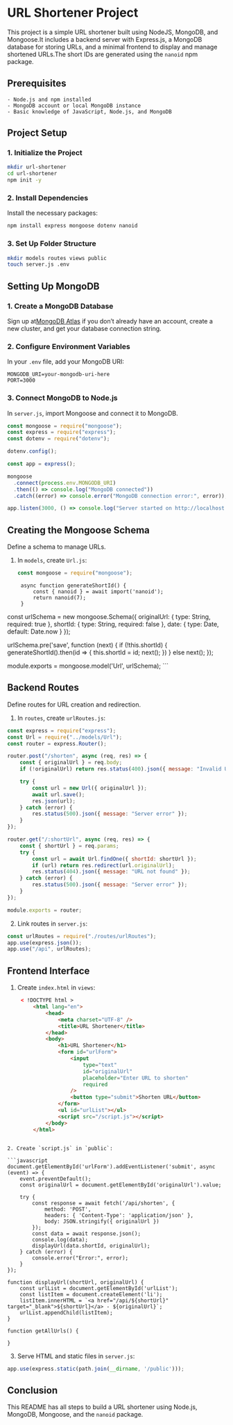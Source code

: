 # URL Shortener Project

This project is a simple URL shortener built using NodeJS, MongoDB, and Mongoose.It includes a backend server with Express.js, a MongoDB database for storing URLs, and a minimal frontend to display and manage shortened URLs.The short IDs are generated using the `nanoid` npm package.

## Prerequisites

    - Node.js and npm installed
    - MongoDB account or local MongoDB instance
    - Basic knowledge of JavaScript, Node.js, and MongoDB

## Project Setup

### 1. Initialize the Project

```bash
mkdir url-shortener
cd url-shortener
npm init -y
```

### 2. Install Dependencies

Install the necessary packages:

```bash
npm install express mongoose dotenv nanoid
```

### 3. Set Up Folder Structure

```bash
mkdir models routes views public
touch server.js .env
```

## Setting Up MongoDB

### 1. Create a MongoDB Database

Sign up at[MongoDB Atlas](https://www.mongodb.com/) if you don’t already have an account, create a new cluster, and get your database connection string.

### 2. Configure Environment Variables

In your `.env` file, add your MongoDB URI:

```plaintext
MONGODB_URI=your-mongodb-uri-here
PORT=3000
```

### 3. Connect MongoDB to Node.js

In `server.js`, import Mongoose and connect it to MongoDB.

```javascript
const mongoose = require("mongoose");
const express = require("express");
const dotenv = require("dotenv");

dotenv.config();

const app = express();

mongoose
  .connect(process.env.MONGODB_URI)
  .then(() => console.log("MongoDB connected"))
  .catch((error) => console.error("MongoDB connection error:", error));

app.listen(3000, () => console.log("Server started on http://localhost:3000"));
```

## Creating the Mongoose Schema

Define a schema to manage URLs.

1. In `models`, create `Url.js`:

   ```javascript
   const mongoose = require("mongoose");
   ```

        async function generateShortId() {
            const { nanoid } = await import('nanoid');
            return nanoid(7);
        }

const urlSchema = new mongoose.Schema({
    originalUrl: { type: String, required: true },
    shortId: { type: String, required: false },
    date: { type: Date, default: Date.now }
});

urlSchema.pre('save', function (next) {
    if (!this.shortId) {
        generateShortId().then(id => {
            this.shortId = id;
            next();
        })
    }
    else next();
});

module.exports = mongoose.model('Url', urlSchema); ```

## Backend Routes

Define routes for URL creation and redirection.

1. In `routes`, create `urlRoutes.js`:

```javascript
const express = require("express");
const Url = require("../models/Url");
const router = express.Router();

router.post("/shorten", async (req, res) => {
    const { originalUrl } = req.body;
    if (!originalUrl) return res.status(400).json({ message: "Invalid URL" });

    try {
        const url = new Url({ originalUrl });
        await url.save();
        res.json(url);
    } catch (error) {
        res.status(500).json({ message: "Server error" });
    }
});

router.get("/:shortUrl", async (req, res) => {
    const { shortUrl } = req.params;
    try {
        const url = await Url.findOne({ shortId: shortUrl });
        if (url) return res.redirect(url.originalUrl);
        res.status(404).json({ message: "URL not found" });
    } catch (error) {
        res.status(500).json({ message: "Server error" });
    }
});

module.exports = router;
```

2. Link routes in `server.js`:

```javascript
const urlRoutes = require("./routes/urlRoutes");
app.use(express.json());
app.use("/api", urlRoutes);
```

## Frontend Interface

1. Create `index.html` in `views`:

   ```html
    < !DOCTYPE html >
        <html lang="en">
            <head>
                <meta charset="UTF-8" />
                <title>URL Shortener</title>
            </head>
            <body>
                <h1>URL Shortener</h1>
                <form id="urlForm">
                    <input
                        type="text"
                        id="originalUrl"
                        placeholder="Enter URL to shorten"
                        required
                    />
                    <button type="submit">Shorten URL</button>
                </form>
                <ul id="urlList"></ul>
                <script src="/script.js"></script>
            </body>
        </html>
```

2. Create `script.js` in `public`:

```javascript
document.getElementById('urlForm').addEventListener('submit', async (event) => {
    event.preventDefault();
    const originalUrl = document.getElementById('originalUrl').value;

    try {
        const response = await fetch('/api/shorten', {
            method: 'POST',
            headers: { 'Content-Type': 'application/json' },
            body: JSON.stringify({ originalUrl })
        });
        const data = await response.json();
        console.log(data);
        displayUrl(data.shortId, originalUrl);
    } catch (error) {
        console.error("Error:", error);
    }
});

function displayUrl(shortUrl, originalUrl) {
    const urlList = document.getElementById('urlList');
    const listItem = document.createElement('li');
    listItem.innerHTML = `<a href="/api/${shortUrl}" target="_blank">${shortUrl}</a> - ${originalUrl}`;
    urlList.appendChild(listItem);
}

function getAllUrls() {

}
```

3. Serve HTML and static files in `server.js`:

```javascript
app.use(express.static(path.join(__dirname, '/public')));
```

## Conclusion

This README has all steps to build a URL shortener using Node.js, MongoDB, Mongoose, and the `nanoid` package.
